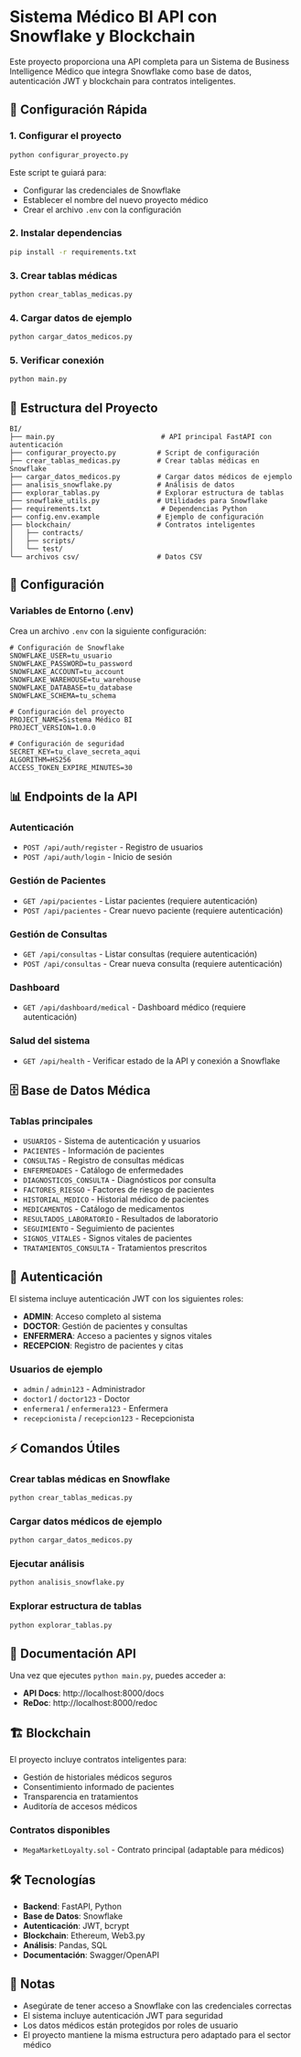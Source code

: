 # Sistema Médico BI API con Snowflake y Blockchain

Este proyecto proporciona una API completa para un Sistema de Business Intelligence Médico que integra Snowflake como base de datos, autenticación JWT y blockchain para contratos inteligentes.

## 🚀 Configuración Rápida

### 1. Configurar el proyecto

```bash
python configurar_proyecto.py
```

Este script te guiará para:

- Configurar las credenciales de Snowflake
- Establecer el nombre del nuevo proyecto médico
- Crear el archivo `.env` con la configuración

### 2. Instalar dependencias

```bash
pip install -r requirements.txt
```

### 3. Crear tablas médicas

```bash
python crear_tablas_medicas.py
```

### 4. Cargar datos de ejemplo

```bash
python cargar_datos_medicos.py
```

### 5. Verificar conexión

```bash
python main.py
```

## 📁 Estructura del Proyecto

```
BI/
├── main.py                          # API principal FastAPI con autenticación
├── configurar_proyecto.py          # Script de configuración
├── crear_tablas_medicas.py         # Crear tablas médicas en Snowflake
├── cargar_datos_medicos.py         # Cargar datos médicos de ejemplo
├── analisis_snowflake.py           # Análisis de datos
├── explorar_tablas.py              # Explorar estructura de tablas
├── snowflake_utils.py              # Utilidades para Snowflake
├── requirements.txt                 # Dependencias Python
├── config.env.example              # Ejemplo de configuración
├── blockchain/                     # Contratos inteligentes
│   ├── contracts/
│   ├── scripts/
│   └── test/
└── archivos csv/                   # Datos CSV
```

## 🔧 Configuración

### Variables de Entorno (.env)

Crea un archivo `.env` con la siguiente configuración:

```env
# Configuración de Snowflake
SNOWFLAKE_USER=tu_usuario
SNOWFLAKE_PASSWORD=tu_password
SNOWFLAKE_ACCOUNT=tu_account
SNOWFLAKE_WAREHOUSE=tu_warehouse
SNOWFLAKE_DATABASE=tu_database
SNOWFLAKE_SCHEMA=tu_schema

# Configuración del proyecto
PROJECT_NAME=Sistema Médico BI
PROJECT_VERSION=1.0.0

# Configuración de seguridad
SECRET_KEY=tu_clave_secreta_aqui
ALGORITHM=HS256
ACCESS_TOKEN_EXPIRE_MINUTES=30
```

## 📊 Endpoints de la API

### Autenticación

- `POST /api/auth/register` - Registro de usuarios
- `POST /api/auth/login` - Inicio de sesión

### Gestión de Pacientes

- `GET /api/pacientes` - Listar pacientes (requiere autenticación)
- `POST /api/pacientes` - Crear nuevo paciente (requiere autenticación)

### Gestión de Consultas

- `GET /api/consultas` - Listar consultas (requiere autenticación)
- `POST /api/consultas` - Crear nueva consulta (requiere autenticación)

### Dashboard

- `GET /api/dashboard/medical` - Dashboard médico (requiere autenticación)

### Salud del sistema

- `GET /api/health` - Verificar estado de la API y conexión a Snowflake

## 🗄️ Base de Datos Médica

### Tablas principales

- `USUARIOS` - Sistema de autenticación y usuarios
- `PACIENTES` - Información de pacientes
- `CONSULTAS` - Registro de consultas médicas
- `ENFERMEDADES` - Catálogo de enfermedades
- `DIAGNOSTICOS_CONSULTA` - Diagnósticos por consulta
- `FACTORES_RIESGO` - Factores de riesgo de pacientes
- `HISTORIAL_MEDICO` - Historial médico de pacientes
- `MEDICAMENTOS` - Catálogo de medicamentos
- `RESULTADOS_LABORATORIO` - Resultados de laboratorio
- `SEGUIMIENTO` - Seguimiento de pacientes
- `SIGNOS_VITALES` - Signos vitales de pacientes
- `TRATAMIENTOS_CONSULTA` - Tratamientos prescritos

## 🔐 Autenticación

El sistema incluye autenticación JWT con los siguientes roles:

- **ADMIN**: Acceso completo al sistema
- **DOCTOR**: Gestión de pacientes y consultas
- **ENFERMERA**: Acceso a pacientes y signos vitales
- **RECEPCION**: Registro de pacientes y citas

### Usuarios de ejemplo

- `admin` / `admin123` - Administrador
- `doctor1` / `doctor123` - Doctor
- `enfermera1` / `enfermera123` - Enfermera
- `recepcionista` / `recepcion123` - Recepcionista

## ⚡ Comandos Útiles

### Crear tablas médicas en Snowflake

```bash
python crear_tablas_medicas.py
```

### Cargar datos médicos de ejemplo

```bash
python cargar_datos_medicos.py
```

### Ejecutar análisis

```bash
python analisis_snowflake.py
```

### Explorar estructura de tablas

```bash
python explorar_tablas.py
```

## 🔗 Documentación API

Una vez que ejecutes `python main.py`, puedes acceder a:

- **API Docs**: http://localhost:8000/docs
- **ReDoc**: http://localhost:8000/redoc

## 🏗️ Blockchain

El proyecto incluye contratos inteligentes para:

- Gestión de historiales médicos seguros
- Consentimiento informado de pacientes
- Transparencia en tratamientos
- Auditoría de accesos médicos

### Contratos disponibles

- `MegaMarketLoyalty.sol` - Contrato principal (adaptable para médicos)

## 🛠️ Tecnologías

- **Backend**: FastAPI, Python
- **Base de Datos**: Snowflake
- **Autenticación**: JWT, bcrypt
- **Blockchain**: Ethereum, Web3.py
- **Análisis**: Pandas, SQL
- **Documentación**: Swagger/OpenAPI

## 📝 Notas

- Asegúrate de tener acceso a Snowflake con las credenciales correctas
- El sistema incluye autenticación JWT para seguridad
- Los datos médicos están protegidos por roles de usuario
- El proyecto mantiene la misma estructura pero adaptado para el sector médico
